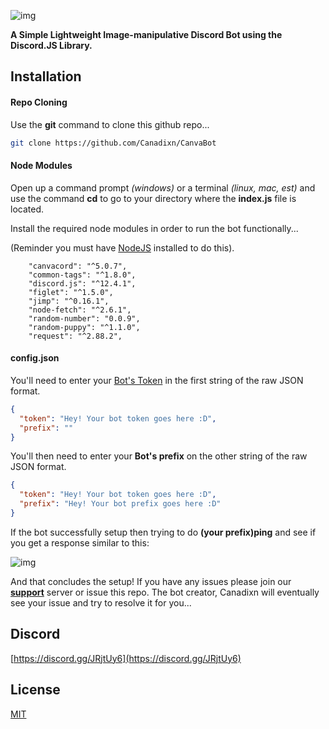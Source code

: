![img](https://cdn.discordapp.com/attachments/770760785873469473/771146537102737469/New_Project_3.png)

**A Simple Lightweight Image-manipulative Discord Bot using the Discord.JS Library.**


## Installation

#### Repo Cloning

Use the **git** command to clone this github repo...

```bash
git clone https://github.com/Canadixn/CanvaBot
```

#### Node Modules

Open up a command prompt *(windows)* or a terminal *(linux, mac, est)* and use the command **cd** to go to your directory where the **index.js** file is located.


Install the required node modules in order to run the bot functionally...

(Reminder you must have [NodeJS](https://nodejs.org/en/download/) installed to do 
this).

```
    "canvacord": "^5.0.7",
    "common-tags": "^1.8.0",
    "discord.js": "^12.4.1",
    "figlet": "^1.5.0",
    "jimp": "^0.16.1",
    "node-fetch": "^2.6.1",
    "random-number": "0.0.9",
    "random-puppy": "^1.1.0",
    "request": "^2.88.2",
```

#### config.json
You'll need to enter your [Bot's Token](https://discord.com/developers/applications) in the first string of the raw JSON format.
```json 
{
  "token": "Hey! Your bot token goes here :D",
  "prefix": ""
}
```
You'll then need to enter your **Bot's prefix** on the other string of the raw JSON format.
```json 
{
  "token": "Hey! Your bot token goes here :D",
  "prefix": "Hey! Your bot prefix goes here :D"
}
```

If the bot successfully setup then trying to do **(your prefix)ping**  and see if you get a response similar to this:

![img](https://cdn.discordapp.com/attachments/770760785873469473/771151835838152716/53814101dd0de08fe9e188d550cb931d.png)

And that concludes the setup! If you have any issues please join our **[support](https://discord.gg/JRjtUy6)** server or issue this repo. The bot creator, Canadixn will eventually see your issue and try to resolve it for you...

## Discord
[https://discord.gg/JRjtUy6](https://discord.gg/JRjtUy6)

## License
[MIT](https://choosealicense.com/licenses/mit/)
